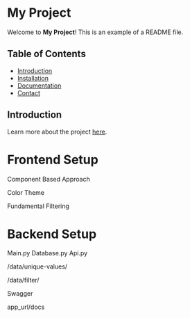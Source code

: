
# My Project

Welcome to **My Project**! This is an example of a README file.

## Table of Contents
- [Introduction](#introduction)
- [Installation](#installation)
- [Documentation](#documentation)
- [Contact](#contact)

## Introduction

Learn more about the project [here](https://cmworks.onrender.com/).


# Frontend Setup

  Component Based Approach 

  Color Theme

  Fundamental Filtering


# Backend Setup

  Main.py
  Database.py
  Api.py


  /data/unique-values/

  /data/filter/

  Swagger 

  app_url/docs
  